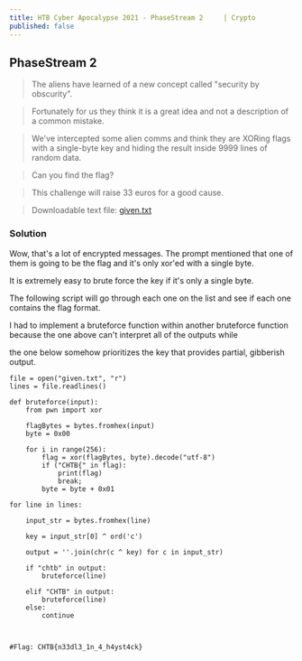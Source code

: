 ```yaml
---
title: HTB Cyber Apocalypse 2021 - PhaseStream 2	 | Crypto
published: false
---
```


## [](#header-2)PhaseStream 2

> The aliens have learned of a new concept called "security by obscurity". 

> Fortunately for us they think it is a great idea and not a description of a common mistake. 

> We've intercepted some alien comms and think they are XORing flags with a single-byte key and hiding the result inside 9999 lines of random data.

> Can you find the flag?

> This challenge will raise 33 euros for a good cause.

> Downloadable text file: [given.txt](https://github.com/DamoNeer/hacker-blog/files/6362837/given.txt)

### [](#header-3)Solution

Wow, that's a lot of encrypted messages. The prompt mentioned that one of them is going to be the flag and it's only xor'ed with a single byte.

It is extremely easy to brute force the key if it's only a single byte. 

The following script will go through each one on the list and see if each one contains the flag format.

I had to implement a bruteforce function within another bruteforce function because the one above can't interpret all of the outputs while

the one below somehow prioritizes the key that provides partial, gibberish output.

```
file = open("given.txt", "r")
lines = file.readlines()

def bruteforce(input):
    from pwn import xor

    flagBytes = bytes.fromhex(input)
    byte = 0x00

    for i in range(256):
        flag = xor(flagBytes, byte).decode("utf-8")
        if ("CHTB{" in flag):
            print(flag)
            break;
        byte = byte + 0x01

for line in lines:

    input_str = bytes.fromhex(line)

    key = input_str[0] ^ ord('c')

    output = ''.join(chr(c ^ key) for c in input_str)

    if "chtb" in output:
        bruteforce(line)

    elif "CHTB" in output:
        bruteforce(line)
    else:
        continue
        
        

#Flag: CHTB{n33dl3_1n_4_h4yst4ck}
```

